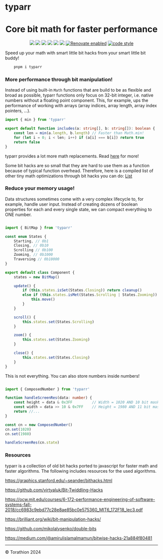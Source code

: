 # typarr

<p align="center">
<h1 align="center">Core bit math for faster performance</h1>
<p align="center">
  <a href="https://www.npmjs.com/package/typarr"><img src="https://img.shields.io/npm/v/typarr?style=for-the-badge&logo=npm"/></a>
  <a href="https://npmtrends.com/typarr"><img src="https://img.shields.io/npm/dm/typarr?style=for-the-badge"/></a>
  <a href="https://bundlephobia.com/package/typarr"><img src="https://img.shields.io/bundlephobia/minzip/typarr?style=for-the-badge"/></a>
  <a href="./LICENSE"><img src="https://img.shields.io/github/license/Torathion/typarr?style=for-the-badge"/></a>
  <a href="https://codecov.io/gh/torathion/typarr"><img src="https://codecov.io/gh/torathion/typarr/branch/main/graph/badge.svg?style=for-the-badge" /></a>
  <a href="https://github.com/torathion/typarr/actions"><img src="https://img.shields.io/github/actions/workflow/status/torathion/typarr/build.yml?style=for-the-badge&logo=esbuild"/></a>
  <a href="https://renovatebot.com"><img alt="Renovate enabled" src="https://img.shields.io/badge/renovate-enabled-brightgreen.svg?style=for-the-badge&logo=renovate"></a>
   <a href="https://github.com/prettier/prettier#readme"><img alt="code style" src="https://img.shields.io/badge/code_style-prettier-ff69b4.svg?style=for-the-badge&logo=prettier"></a>
</p>
</p>

Speed up your math with smart little bit hacks from your smart little bit buddy!

```powershell
    pnpm i typarr
```

### More performance through bit manipulation!

Instead of using built-in `Math` functions that are build to be as flexible and broad as possible, typarr functions only focus on 32-bit integer, i.e. native numbers without a floating point component. This, for example, ups the performance of working with arrays (array indices, array length, array index pointers, ...).

```typescript
import { min } from 'typarr'

export default function includes(a: string[], b: string[]): boolean {
    const len = min(a.length, b.length) // Faster than Math.min!
    for (let i = 0; i < len; i++) if (a[i] === b[i]) return true
    return false
}
```

typarr provides a lot more math replacements. Read [here](https://github.com/Torathion/typarr/blob/main/docs/math-replacements.md) for more!

Some bit hacks are so small that they are hard to use them as a function because of typical function overhead. Therefore, here is a compiled list of other tiny math optimizations through bit hacks you can do: [List](https://github.com/Torathion/typarr/blob/main/docs/more-bit-tricks.md)

### Reduce your memory usage!

Data structures sometimes come with a very complex lifecycle to, for example, handle user input. Instead of creating dozens of boolean properties for each and every single state, we can compact everything to ONE number.

```typescript

import { BitMap } from 'typarr'

const enum States {
    Starting, // 0b1
    Closing, // 0b10
    Scrolling // 0b100
    Zooming, // 0b1000
    Traversing // 0b10000
}

export default class Component {
    states = new BitMap()

    update() {
        if (this.states.isSet(States.Closing)) return cleanup()
        else if (this.states.isMet(States.Scrolling | States.Zooming)) { // = 12 = 1100
            this.move()
        } 
    }

    scroll() {
        this.states.set(States.Scrolling)
    }

    zoom() {
        this.states.set(States.Zooming)
    }

    close() {
        this.states.set(States.Closing)
    }
}

```

This is not everything. You can also store numbers inside numbers!

```typescript

import { ComposedNumber } from 'typarr'

function handleScreenRes(data: number) {
    const height = data & 0x3FF         // Width = 1020 AND 10 bit mask
    const width = data >> 10 & 0x7FF    // Height = 1980 AND 11 bit mask plus shift to right from previous number
    return //...
}

const cn = new ComposedNumber()
cn.set(1020)
cn.set(1980)

handleScreenRes(cn.state)
```

### Resources

typarr is a collection of old bit hacks ported to javascript for faster math and faster algorithms. The following includes resources for the used algorithms.

https://graphics.stanford.edu/~seander/bithacks.html

https://github.com/virtyaluk/Bit-Twiddling-Hacks

https://ocw.mit.edu/courses/6-172-performance-engineering-of-software-systems-fall-2018/cc6983c9ebd77c28e8ae85bc0e575360_MIT6_172F18_lec3.pdf

https://brilliant.org/wiki/bit-manipulation-hacks/

https://github.com/mikolalysenko/double-bits

https://medium.com/@amirulislamalmamun/bitwise-hacks-21a884f80481

---

© Torathion 2024
